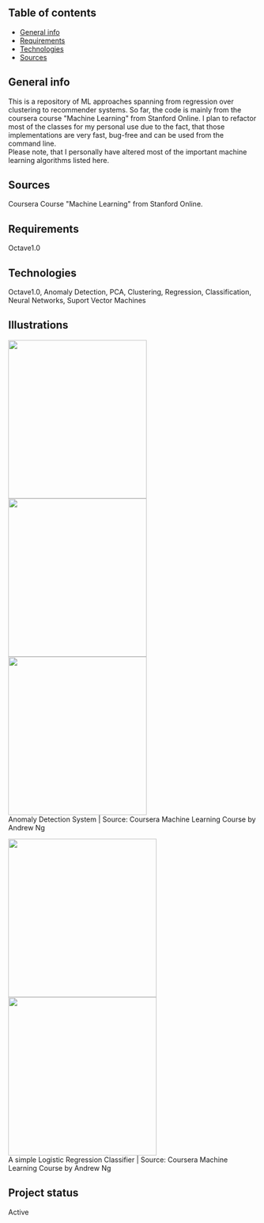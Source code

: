 ## Table of contents
* [General info](#general-info)
* [Requirements](#requirements)
* [Technologies](#technologies)
* [Sources](#sources)


## General info
This is a repository of ML approaches spanning from regression over clustering to recommender systems. So far, the code is mainly from the coursera course "Machine Learning" from Stanford Online. I plan to refactor most of the classes for my personal use due to the fact, that those implementations are very fast, bug-free and can be used from the command line. <br>
Please note, that I personally have altered most of the important machine learning algorithms listed here.

## Sources
Coursera Course "Machine Learning" from Stanford Online.

## Requirements
Octave1.0

## Technologies <br>
Octave1.0, Anomaly Detection, PCA, Clustering, Regression, Classification, Neural Networks, Suport Vector Machines

## Illustrations <br>
<img src="https://user-images.githubusercontent.com/78420756/109415055-aee23080-79b6-11eb-9771-ba229d9336ca.PNG" width="280" height="320"> <img src="https://user-images.githubusercontent.com/78420756/109415057-b30e4e00-79b6-11eb-8323-882d08549520.PNG" width="280" height="320"> <img src="https://user-images.githubusercontent.com/78420756/109415058-b4d81180-79b6-11eb-92ae-c86ab772732d.PNG" width="280" height="320"> <br>
Anomaly Detection System | Source: Coursera Machine Learning Course by Andrew Ng <p>
  
<img src="https://user-images.githubusercontent.com/78420756/109415061-b73a6b80-79b6-11eb-9bbe-2e7d26d905ea.PNG" width="300" height="320"> <img src="https://user-images.githubusercontent.com/78420756/109415062-b86b9880-79b6-11eb-85cd-933a21153a1e.PNG" width="300" height="320"> <br>
A simple Logistic Regression Classifier | Source: Coursera Machine Learning Course by Andrew Ng


## Project status <br>
Active

